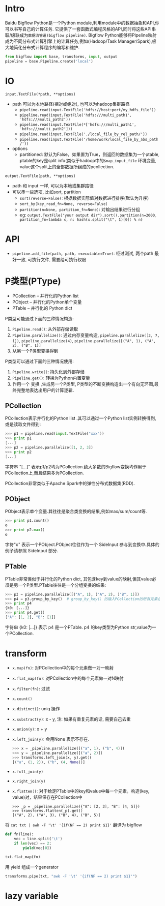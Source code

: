 # Intro
Baidu Bigflow Python是一个Python module,利用module中的数据抽象和API,你可以书写自己的计算任务.
它提供了一套函数式编程风格的API,同时将这些API串联/级联成为`数据流管道(bigflow pipeline)`.
Bigflow Python能够将Pipeline映射成为不同分布式计算引擎上的计算任务,例如(Hadoop/Task Manager/Spark),极大地简化分布式计算程序的编写和维护.

```Python
from bigflow import base, transforms, input, output
pipeline = base.Pipeline.create('local')
```

# IO
`input.TextFile(*path, **options)`

- path 可以为本地路径(相对或绝对), 也可以为hadoop集群路径
	- `pipeline.read(input.TextFile('hdfs://host:port/my_hdfs_file'))`
	- `pipeline.read(input.TextFile('hdfs:///multi_path1', 'hdfs:///multi_path2'))`
	- `pipeline.read(input.TextFile(*['hdfs:///multi_path1', 'hdfs:///multi_path2']))`
	- `pipeline.read(input.TextFile('./local_file_by_rel_path/'))`
	- `pipeline.read(input.TextFile('/home/work/local_file_by_abs_path/'))`
- options
	- partitioned: 默认为False，如果置为True，则返回的数据集为一个ptable, ptable的key是split info(类似于hadoop中的`$map_input_file` 环境变量, value这个split上的全部数据所组成的pcollection.

`output.TextFile(path, **options)`

- path 和 input 一样, 可以为本地或集群路径
- 可以串一些选项, 比如sort, partition
	- `sort(reverse=False)`: 根据数据实际值对数据进行排序(默认为升序)
	- `sort_by(key_read_fn=None, reverse=False)`
	- `partition(n=None, partition_fn=None)`: 对输出结果进行分组
	- eg: `output.TextFile("your output dir").sort().partition(n=2000, partition_fn=lambda x, n: hash(x.split("\t", 1)[0]) % n)`

# API
- `pipeline.add_file(path, path, executable=True)`: 经过测试, 两个path 最好一致, 可执行文件, 需要给可执行权限

# P类型(PType)
- PCollection – 并行化的Python list
- PObject – 并行化的Python单个变量
- PTable – 并行化的 Python dict

P类型可能通过下面的三种情况构造:

1. `Pipeline.read()`: 从外部存储读取
1. `Pipeline.parallelize()`: 通过内存变量构造, `pipeline.parallelize([3, 7, 1])`, `pipeline.parallelize(4)`, `pipeline.parallelize([("A", 1), ("A", 2), ("B", 1)]`
1. 从另一个P类型变换得到

P类型可以通过下面的三种情况使用:

1. `Pipeline.write()`: 持久化到外部存储
1. `Pipeline.get()`: 转换为Python内置变量
1. 作用一个 变换 ,生成另一个P类型, P类型的不断变换构造出一个有向无环图,最终完整地表达出用户的计算逻辑.

## PCollection
PCollection表示并行化的Python list .其可以通过一个Python list实例转换得到,或是读取文件得到:

```Python
>>> p1 = pipeline.read(input.TextFile("xxx"))
>>> print p1
[...]
>>> p2 = pipeline.parallelize([1, 2, 3])
>>> print p2
[...]
```
字符串 "[...]" 表示p1/p2均为PCollection.绝大多数的Bigflow变换均作用于PCollection上,而且结果多为PCollection.

PCollection非常类似于Apache Spark中的弹性分布式数据集(RDD).

## PObject
PObject表示单个变量.其往往是聚合类变换的结果,例如max/sum/count等.

```Python
>>> print p1.count()
o
>>> print p2.max()
o
```
字符"o" 表示一个PObject.PObject往往作为一个 SideInput 参与到变换中.具体的例子请参照 SideInput 部分.

## PTable
PTable非常类似于并行化的Python dict, 其包含key到value的映射,但其value必须是另一个P类型.PTable往往是一个分组变换的结果:

```Python
>>> p3 = pipeline.parallelize([("A", 1), ("A", 2), ("B", 1)])
>>> p4 = p3.group_by_key()  # group_by_key() 的输入PCollection的所有元素必须是有两个元素的tuple或list.第一个元素为key,第二个元素为value.
>>> print p4
{k0: [...]}
>>> print p4.get()
{"A": [1, 2], "B": [1]}
```
字符串 {k0: [...]} 表示 p4 是一个PTable. p4 的key类型为Python str,value为一个PCollection.

# transform
- `x.map(fn)`: 对PCollection中的每个元素做一对一映射
- `x.flat_map(fn)`: 对PCollection中的每个元素做一对N映射
- `x.filter(fn)`: 过滤

- `x.count()`
- `x.distinct()`: uniq 操作

- `x.substract(y)`: x - y, 注: 如果有重复元素的话, 需要自己去重
- `x.union(y)`: x + y

- `x.left_join(y)`: 会用None 表示不存在.

	```Python
	>>> x = _pipeline.parallelize([("a", 1), ("b", 4)])
	>>> y = _pipeline.parallelize([("a", 2)])
	>>> transforms.left_join(x, y).get()
	[("a", (1, 2)), ("b", (4, None))]
	```
- `x.full_join(y)`
- `x.right_join(y)`

- `x.flatten()`: 对于给定PTable中的key和value中每一个元素，构造(key, value)对，结果保存在PCollection中

	```
	>>> _p = _pipeline.parallelize({"A": [2, 3], "B": [4, 5]})
	>>> transforms.flatten(_p).get()
	[("A", 2), ("A", 3), ("B", 4), ("B", 5)]
	```

将 `cat txt | awk -F '\t' '{if(NF == 2) print $1}'` 翻译为 bigflow

```Python
def fn(line):
    vec = line.split('\t')
    if len(vec) == 2:
        yield(vec[0])

txt.flat_map(fn)
```
用 yield 组成一个generator

```Python
transforms.pipe(txt, "awk -F '\t' '{if(NF == 2) print $1}'")
```

# lazy variable

